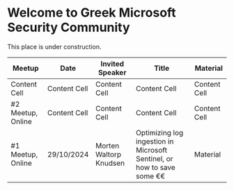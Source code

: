 # Welcome to Greek Microsoft Security Community

This place is under construction.

| Meetup  | Date | Invited Speaker | Title | Material |
| ------------- | ------------- | ------------- | ------------- | ------------- |
| Content Cell  | Content Cell  | Content Cell  | Content Cell  | Content Cell  |
| #2 Meetup, Online | Content Cell  | Content Cell  | Content Cell  | Content Cell  |
| #1 Meetup, Online | 29/10/2024 | Morten Waltorp Knudsen  | Optimizing log ingestion in Microsoft Sentinel, or how to save some €€  | Material |
